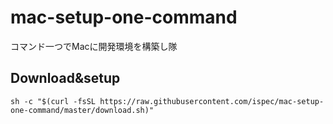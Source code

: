 # mac-setup-one-command
コマンド一つでMacに開発環境を構築し隊

## Download&setup
```
sh -c "$(curl -fsSL https://raw.githubusercontent.com/ispec/mac-setup-one-command/master/download.sh)"
```

